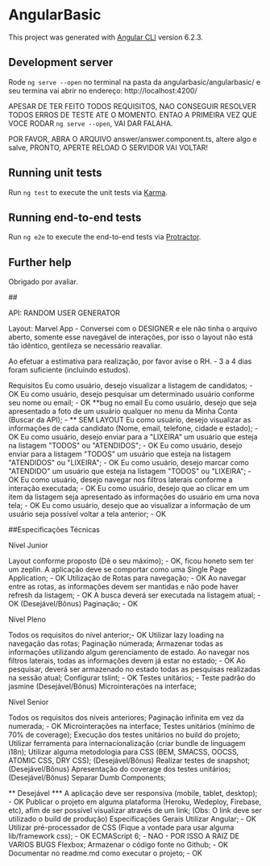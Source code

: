 # AngularBasic

This project was generated with [Angular CLI](https://github.com/angular/angular-cli) version 6.2.3.

## Development server

Rode `ng serve --open` no terminal na pasta da angularbasic/angularbasic/ e seu termina vai abrir no endereço: http://localhost:4200/

APESAR DE TER FEITO TODOS REQUISITOS, NAO CONSEGUIR RESOLVER TODOS ERROS DE TESTE ATE O MOMENTO. ENTAO A PRIMEIRA VEZ QUE VOCE RODAR `ng serve --open`, VAI DAR FALAHA.

POR FAVOR,  ABRA O ARQUIVO answer/answer.component.ts, altere algo e salve, PRONTO, APERTE RELOAD O SERVIDOR VAI VOLTAR!




## Running unit tests

Run `ng test` to execute the unit tests via [Karma](https://karma-runner.github.io).

## Running end-to-end tests

Run `ng e2e` to execute the end-to-end tests via [Protractor](http://www.protractortest.org/).

## Further help

Obrigado por avaliar.



##<DesafioFrontend Angular />

API: RANDOM USER GENERATOR

Layout: Marvel App - Conversei com o DESIGNER e ele não tinha o arquivo aberto, somente esse navegável de interações, por isso o layout não está tão idêntico, gentileza se necessário reavaliar.

Ao efetuar a estimativa para realização, por favor avise o RH. - 3 a 4 dias foram suficiente (incluindo estudos).

Requisitos
Eu como usuário, desejo visualizar a listagem de candidatos; - OK
Eu como usuário, desejo pesquisar um determinado usuário conforme seu nome ou email; - OK **bug no email
Eu como usuário, desejo que seja apresentado a foto de um usuário qualquer no menu da Minha Conta (Buscar da API); - ** SEM LAYOUT
Eu como usuário, desejo visualizar as informações de cada candidato (Nome, email, telefone, cidade e estado); - OK
Eu como usuário, desejo enviar para a "LIXEIRA" um usuário que esteja na listagem "TODOS" ou "ATENDIDOS"; - OK
Eu como usuário, desejo enviar para a listagem "TODOS" um usuário que esteja na listagem "ATENDIDOS" ou "LIXEIRA"; - OK
Eu como usuário, desejo marcar como "ATENDIDO" um usuário que esteja na listagem "TODOS" ou "LIXEIRA"; - OK
Eu como usuário, desejo navegar nos filtros laterais conforme a interação executada; - OK
Eu como usuário, desejo que ao clicar em um item da listagem seja apresentado as informações do usuário em uma nova tela; - OK
Eu como usuário, desejo que ao visualizar a informação de um usuário seja possível voltar a tela anterior; - OK


##Especificações Técnicas

Nível Junior

Layout conforme proposto (Dê o seu máximo); - OK, ficou honeto sem ter um zeplin.
A aplicação deve se comportar como uma Single Page Application; - OK
Utilização de Rotas para navegação; - OK
Ao navegar entre as rotas, as informações devem ser mantidas e não pode haver refresh da listagem; - OK
A busca deverá ser executada na listagem atual; - OK
(Desejável/Bônus) Paginação; - OK


Nível Pleno

Todos os requisitos do nível anterior;- OK
Utilizar lazy loading na navegação das rotas;
Paginação númerada;
Armazenar todas as informações utilizando algum gerenciamento de estado.
Ao navegar nos filtros laterais, todas as informações devem já estar no estado; - OK
Ao pesquisar, deverá ser armazenado no estado todas as pesquisas realizadas na sessão atual;
Configurar tslint; - OK
Testes unitários; - Teste padrão do jasmine
(Desejável/Bônus) Microinterações na interface;

Nível Senior

Todos os requisitos dos níveis anteriores;
Paginação infinita em vez da numerada; - OK
Microinterações na interface;
Testes unitários (mínimo de 70% de coverage);
Execução dos testes unitários no build do projeto;
Utilizar ferramenta para internacionalização (criar bundle de linguagem i18n);
Utilizar alguma metodologia para CSS (BEM, SMACSS, OOCSS, ATOMIC CSS, DRY CSS);
(Desejável/Bônus) Realizar testes de snapshot; 
(Desejável/Bônus) Apresentação do coverage dos testes unitários;
(Desejável/Bônus) Separar Dumb Components;

** Desejável ***
A aplicação deve ser responsiva (mobile, tablet, desktop); - OK
Publicar o projeto em alguma plataforma (Heroku, Wedeploy, Firebase, etc), afim de ser possível visualizar através de um link; (Obs: O link deve ser utilizado o build de produção)
Especificações Gerais
Utilizar Angular; - OK
Utilizar pré-processador de CSS (Fique a vontade para usar alguma lib/framework css); - OK
ECMAScript 6; - NAO - POR ISSO A RAIZ DE VARIOS BUGS
Flexbox;
Armazenar o código fonte no Github; - OK
Documentar no readme.md como executar o projeto; - OK


